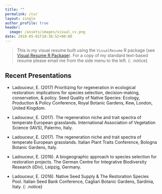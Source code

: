 ```yaml
---
title: ""
permalink: /cv/
layout: single
author_profile: true
header:
  image: /assets/images/visual_cv.png
date: 2018-05-01T18:38:52+00:00
---
```



>This is my visual resume built using the `VisualResume` R package (see [Visual Resume R Package](https://ndphillips.github.io/VisualResume.html)). For a copy of my standard text-based resume please email me from the side menu to the left.
{: .notice}


## Recent Presentations
* Ladouceur, E. (2017) Prioritizing for regeneration in ecological restoration: implications for species selection, decision-making, conservation, & policy. Seed Quality of Native Species: Ecology, Production & Policy Conference, Royal Botanic Gardens, Kew, London, United Kingdom.

* Ladouceur, E. (2017). The regeneration niche and trait spectra of temperate European grasslands. International Association of Vegetation Science (IAVS), Palermo, Italy.

* Ladouceur, E. (2017). The regeneration niche and trait spectra of temperate European grasslands. Italian Plant Traits Conference, Bologna Botanic Gardens, Italy.

* Ladouceur, E. (2016). A biogeographic approach to species selection for restoration projects. The German Centre for Integrative Biodiversity Research (iDiv), Leipzig, Germany.

* Ladouceur, E. (2016). Native Seed Supply & The Restoration Species Pool. Italian Seed Bank Conference, Cagliari Botanic Gardens, Sardinia, Italy.
{: .notice}
